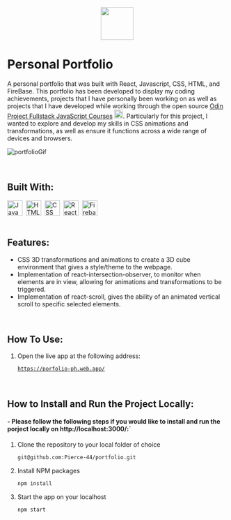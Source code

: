 <div align="center">
  <img src="https://openmoji.org/data/color/svg/1F4D1.svg" height="75px"/>
</div>

# Personal Portfolio
A personal portfolio that was built with React, Javascript, CSS, HTML, and FireBase. This portfolio has been developed to display my coding achievements, projects that I have personally been working on as well as projects that I have developed while working through the open source [Odin Project Fullstack JavaScript Courses](https://www.theodinproject.com/) <img src="https://www.theodinproject.com/assets/icons/odin-icon-b5b31c073f7417a257003166c98cc23743654715305910c068b93a3bf4d3065d.svg"  width="20" height="20">. Particularly for this project, I wanted to explore and develop my skills in CSS animations and transformations, as well as ensure it functions across a wide range of devices and browsers.

![portfolioGif](https://user-images.githubusercontent.com/96740762/179838209-eaf5a457-1257-4c07-a7a6-38244f6ac07a.gif)

<br/>

## Built With:
<div>
  <img src="https://cdn.jsdelivr.net/gh/devicons/devicon/icons/javascript/javascript-original.svg" title="JavaScript" alt="JavaScript" width="35" height="35"/>&nbsp;
  <img src="https://cdn.jsdelivr.net/gh/devicons/devicon/icons/html5/html5-original.svg" title="HTML5" alt="HTML" width="35" height="35"/>&nbsp;
  <img src="https://cdn.jsdelivr.net/gh/devicons/devicon/icons/css3/css3-original.svg"  title="CSS3" alt="CSS" width="35" height="35"/>&nbsp;
  <img src="https://cdn.jsdelivr.net/gh/devicons/devicon/icons/react/react-original.svg" title="React" alt="React" width="35" height="35"/>&nbsp;
  <img src="https://cdn.jsdelivr.net/gh/devicons/devicon/icons/firebase/firebase-plain.svg" title="Firebase" alt="Firebase" width="35" height="35"/>&nbsp;
</div>
<br/>

## Features:
- CSS 3D transformations and animations to create a 3D cube environment that gives a style/theme to the webpage.
- Implementation of react-intersection-observer, to monitor when elements are in view, allowing for animations and transformations to be triggered.
- Implementation of react-scroll, gives the ability of an animated vertical scroll to specific selected elements.
<br/>

## How To Use:

1. Open the live app at the following address:

   [`https://porfolio-ph.web.app/`](https://porfolio-ph.web.app/)

<br/>

## How to Install and Run the Project Locally:
#### - Please follow the following steps if you would like to install and run the porject locally on http://localhost:3000/:`

1. Clone the repository to your local folder of choice
   ```sh
   git@github.com:Pierce-44/portfolio.git
   ```
   
   
2. Install NPM packages
   ```sh
   npm install
   ```

3. Start the app on your localhost
   ```js
   npm start
   ```
